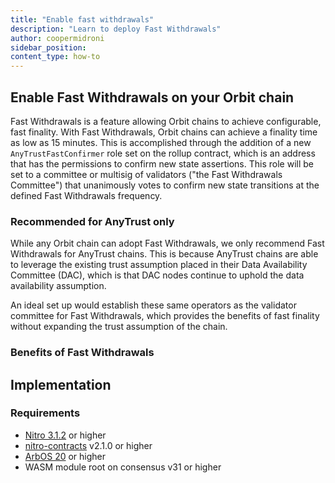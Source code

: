 ```yaml
---
title: "Enable fast withdrawals"
description: "Learn to deploy Fast Withdrawals"
author: coopermidroni
sidebar_position: 
content_type: how-to
---
```


## Enable Fast Withdrawals on your Orbit chain
Fast Withdrawals is a feature allowing Orbit chains to achieve configurable, fast finality. With Fast Withdrawals, Orbit chains can achieve a finality time as low as 15 minutes. This is accomplished through the addition of a new `AnyTrustFastConfirmer` role set on the rollup contract, which is an address that has the permissions to confirm new state assertions. This role will be set to a committee or multisig of validators ("the Fast Withdrawals Committee") that unanimously votes to confirm new state transitions at the defined Fast Withdrawals frequency.  

### Recommended for AnyTrust only
While any Orbit chain can adopt Fast Withdrawals, we only recommend Fast Withdrawals for AnyTrust chains. This is because AnyTrust chains are able to leverage the existing trust assumption placed in their Data Availability Committee (DAC), which is that DAC nodes continue to uphold the data availability assumption. 

An ideal set up would establish these same operators as the validator committee for Fast Withdrawals, which provides the benefits of fast finality without expanding the trust assumption of the chain. 

### Benefits of Fast Withdrawals

## Implementation
### Requirements
- [Nitro 3.1.2](https://github.com/OffchainLabs/nitro/releases/tag/v3.1.2) or higher
- [nitro-contracts](https://github.com/OffchainLabs/nitro-contracts/releases/tag/v2.1.0) v2.1.0 or higher
- [ArbOS 20](https://docs.arbitrum.io/run-arbitrum-node/arbos-releases/arbos20) or higher
- WASM module root on consensus v31 or higher


